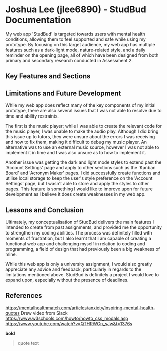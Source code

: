 # Joshua Lee (jlee6890) - StudBud Documentation
My web app 'StudBud' is targeted towards users with mental health conditions, allowing them to feel supported and safe while using my prototype. By focusing on this target audience, my web app has multiple features such as a dark-light mode, nature-related style, and a daily reminder on the opening page, all of which have been designed from both primary and secondary research conducted in Assessment 2. 

## Key Features and Sections


## Limitations and Future Development 
While my web app does reflect many of the key components of my initial prototype, there are also several issues that I was not able to resolve due to time and ability restraints. 

The first is the music player; while I was able to create the relevant code for the music player, I was unable to make the audio play. Although I did bring this issue up to tutors, they were unsure about the errors I was receiving and how to fix them, making it difficult to debug my music player. An alternative was to use an external music source, however I was not able to implement it in time and I was also unsure as to how to implement it. 

Another issue was getting the dark and light mode styles to extend past the 'Account Settings' page and apply to other sections such as the 'Kanban Board' and 'Acronym Maker' pages. I did successfully create functions and utilise local storage to keep the user's style preference on the 'Account Settings' page, but I wasn't able to store and apply the styles to other pages. This feature is something I would like to improve upon for future development as I believe it does create weaknesses in my web app. 

## Lessons and Conclusion
Ultimately, my conceptualisation of StudBud delivers the main features I intended to create from past assignments, and provided me the opportunity to strengthen my coding abilities. The process was definitely filled with moments of frustration, but I also learnt that I am capable of creating a functional web app and challenging myself in relation to coding and programming, a field of design that had previously been a big weakness of mine. 

While this web app is only a university assignment, I would also greatly appreciate any advice and feedback, particularly in regards to the limitations mentioned above. StudBud is definitely a project I would love to expand upon, especially without the presence of deadlines. 

## References 
https://mentalhealthmatch.com/articles/anxiety/inspiring-mental-health-quotes
Drew video from Slack
https://www.w3schools.com/howto/howto_css_modals.asp
https://www.youtube.com/watch?v=QTHRWGn_sJw&t=1376s


**bold**

> quote text